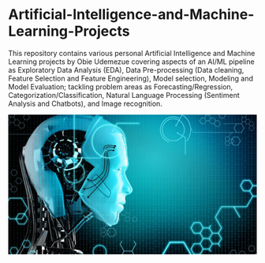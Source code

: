 # Artificial-Intelligence-and-Machine-Learning-Projects
This repository contains various personal Artificial Intelligence and Machine Learning projects by Obie Udemezue covering aspects of an AI/ML pipeline as Exploratory Data Analysis (EDA), Data Pre-processing (Data cleaning, Feature Selection and Feature Engineering), Model selection, Modeling and Model Evaluation; tackling problem areas as Forecasting/Regression, Categorization/Classification, Natural Language Processing (Sentiment Analysis and Chatbots),  and Image recognition. 

![](images/ai.jpg)
